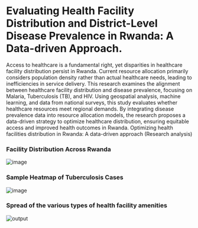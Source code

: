# Evaluating Health Facility Distribution and District-Level Disease Prevalence in Rwanda: A Data-driven Approach.
Access to healthcare is a fundamental right, yet disparities in healthcare facility distribution persist in Rwanda. Current resource allocation primarily considers population density rather than actual healthcare needs, leading to inefficiencies in service delivery. This research examines the alignment between healthcare facility distribution and disease prevalence, focusing on Malaria, Tuberculosis (TB), and HIV. Using geospatial analysis, machine learning, and data from national surveys, this study evaluates whether healthcare resources meet regional demands. By integrating disease prevalence data into resource allocation models, the research proposes a data-driven strategy to optimize healthcare distribution, ensuring equitable access and improved health outcomes in Rwanda. Optimizing health facilities distribution in Rwanda: A data-driven approach (Research analysis)

### Facility Distribution Across Rwanda
![image](https://github.com/user-attachments/assets/9ee81b5c-1574-4950-a593-9a0bcb2fe997)

### Sample Heatmap of Tuberculosis Cases
![image](https://github.com/user-attachments/assets/498c5df3-c3d7-4eef-8b95-e7d1d894f86b)


### Spread of the various types of health facility amenities
![output](https://github.com/user-attachments/assets/8ada0c42-3077-4993-b726-6e52e354b2a6)
